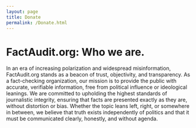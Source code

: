 ```yaml
---
layout: page
title: Donate
permalink: /Donate.html
---
```


# FactAudit.org: Who we are.

In an era of increasing polarization and widespread misinformation, FactAudit.org stands as a beacon of trust, objectivity, and transparency. As a fact-checking organization, our mission is to provide the public with accurate, verifiable information, free from political influence or ideological leanings. We are committed to upholding the highest standards of journalistic integrity, ensuring that facts are presented exactly as they are, without distortion or bias. Whether the topic leans left, right, or somewhere in between, we believe that truth exists independently of politics and that it must be communicated clearly, honestly, and without agenda.
